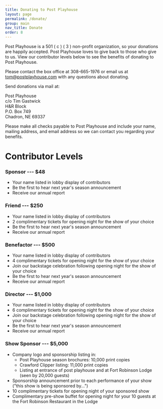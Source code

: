 ```yaml
---
title: Donating to Post Playhouse
layout: page
permalink: /donate/
group: main
nav_title: Donate
order: 8
---
```


Post Playhouse is a 501 ( c ) ( 3 ) non-profit organization, so your donations are happily accepted. Post Playhouse loves to give back to those who give to us. View our contributor levels below to see the benefits of donating to Post Playhouse.

Please contact the box office at 308-665-1976 or email us at [tom@postplayhouse.com](mailto:tom@postplayhouse.com) with any questions about donating.

Send donations via mail at:

Post Playhouse  
c/o Tim Gastwick  
H&R Block  
P.O. Box 749  
Chadron, NE 69337

Please make all checks payable to Post Playhouse and include your name, mailing address, and email address so we can contact you regarding your benefits.

# Contributor Levels

### Sponsor --- $48

- Your name listed in lobby display of contributors
- Be the first to hear next year's season announcement
- Receive our annual report

### Friend --- $250

- Your name listed in lobby display of contributors
- 2 complimentary tickets for opening night for the show of your choice
- Be the first to hear next year's season announcement
- Receive our annual report

### Benefactor --- $500

- Your name listed in lobby display of contributors
- 4 complimentary tickets for opening night for the show of your choice
- Join our backstage celebration following opening night for the show of your choice
- Be the first to hear next year's season announcement
- Receive our annual report

### Director --- $1,000

- Your name listed in lobby display of contributors
- 6 complimentary tickets for opening night for the show of your choice
- Join our backstage celebration following opening night for the show of your choice
- Be the first to hear next year's season announcement
- Receive our annual report

### Show Sponsor --- $5,000

- Company logo and sponsorship listing in:
  - Post Playhouse season brochures: 10,000 print copies
  - Crawford Clipper listing: 11,000 print copies
  - Listing at entrance of post playhouse and at Fort Robinson Lodge (seen by 20,000 guests)
- Sponsorship announcement prior to each performance of your show ("this show is being sponsored by...")
- 10 complimentary tickets for opening night of your sponsored show
- Complimentary pre-show buffet for opening night for your 10 guests at the Fort Robinson Restaurant in the Lodge